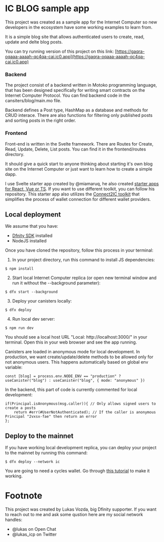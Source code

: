 # IC BLOG sample app
This project was created as a sample app for the Internet Computer so new developers in the ecosystem have some working examples to learn from.

It is a simple blog site that allows authenticated users to create, read, update and delte blog posts.

You can try running version of this project on this link: [https://gaqra-oqaaa-aaaah-qc4qa-cai.ic0.app](https://gaqra-oqaaa-aaaah-qc4qa-cai.ic0.app)

### Backend
The project consist of a backend written in Motoko programming language, that has been designed specifically for writing smart contracts on the Internet Computer Protocol. You can find backend code in the cansiters/blog/main.mo file.

Backend defines a Post type, HashMap as a database and methods for CRUD interace. There are also functions for filtering only published posts and sorting posts in the right order.

### Frontend
 Front-end is written in the Svelte framework. There are Routes for Create, Read, Update, Delete, List posts. You can find it in the frontend/routes directory.

It should give a quick start to anyone thinking about starting it's own blog site on the Internet Computer or just want to learn how to create a simple dapp.

I use Svelte starter app created by @miamaruq, he also created [starter apps for React, Vue or TS](https://github.com/MioQuispe/create-ic-app). If you want to use different toolkit, you can follow his repository. This starter app also utilizes the [Connect2IC toolkit](https://github.com/Connect2IC/connect2ic) that simplifies the process of wallet connection for different wallet providers.

## Local deployment 

We assume that you have:
- [Dfnity SDK](https://internetcomputer.org/docs/current/developer-docs/quickstart/hello10mins) installed
- NodeJS installed

Once you have cloned the repository, follow this process in your terminal:

1. In your project directory, run this command to install JS dependencies:
```
$ npm install
```
2. Start local Internet Computer replica (or open new terminal window and run it without the --background parameter):
```
$ dfx start --background 
```
3. Deploy your canisters locally:
```
$ dfx deploy
```
4. Run local dev server:
```
$ npm run dev
```
You should see a local host URL "Local: http://localhost:3000/" in your terminal. Open this in your web browser and see the app running.

Canisters are loaded in anonymous mode for local development. In production, we want create/update/delete methods to be allowed only for not anonymous users. This happens automatically based on global env variable:
```
const [blog] = process.env.NODE_ENV == "production" ? useCanister("blog") : useCanister("blog", { mode: "anonymous" })
```
In the backend, this part of code is currently commented for local development:
```
if(Principal.isAnonymous(msg.caller)){ // Only allows signed users to create a posts
    return #err(#UserNotAuthenticated); // If the caller is anonymous Principal "2vxsx-fae" then return an error
};
```
## Deploy to the mainnet

If you have working local development replica, you can deploy your project to the mainnet by running this command:
```
$ dfx deploy --network ic
```
You are going to need a cycles wallet. Go through [this tutorial](https://internetcomputer.org/docs/current/developer-docs/quickstart/network-quickstart) to make it working.

# Footnote

This project was created by Lukas Vozda, big Dfinity supporter. If you want to reach out to me and ask some qustion here are my social network handles:

- @lukas on Open Chat
- @lukas_icp on Twitter